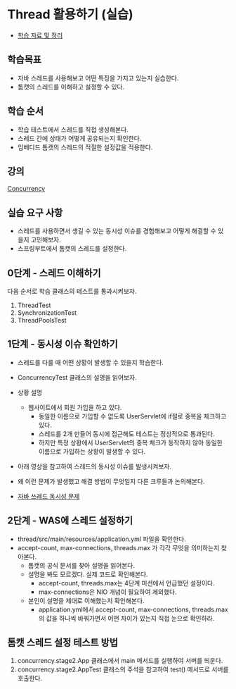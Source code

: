 # Thread 활용하기 (실습)

- [학습 자료 및 정리](./doc/README.md)

## 학습목표

- 자바 스레드를 사용해보고 어떤 특징을 가지고 있는지 실습한다.
- 톰캣의 스레드를 이해하고 설정할 수 있다.

## 학습 순서

- 학습 테스트에서 스레드를 직접 생성해본다.
- 스레드 간에 상태가 어떻게 공유되는지 확인한다.
- 임베디드 톰캣의 스레드의 적절한 설정값을 적용한다.

## 강의

[Concurrency](https://www.youtube.com/watch?v=Ev9Y5LRQaAM&feature=emb_title)

## 실습 요구 사항

- 스레드를 사용하면서 생길 수 있는 동시성 이슈를 경험해보고 어떻게 해결할 수 있을지 고민해보자.
- 스프링부트에서 톰캣의 스레드를 설정한다.

## 0단계 - 스레드 이해하기

다음 순서로 학습 클래스의 테스트를 통과시켜보자.

1. ThreadTest
2. SynchronizationTest
3. ThreadPoolsTest

## 1단계 - 동시성 이슈 확인하기

- 스레드를 다룰 때 어떤 상황이 발생할 수 있을지 학습한다.
- ConcurrencyTest 클래스의 설명을 읽어보자.
- 상황 설명
  - 웹사이트에서 회원 가입을 하고 있다.
    - 동일한 이름으로 가입할 수 없도록 UserServlet에 if절로 중복을 체크하고 있다.
    - 스레드를 2개 만들어 동시에 접근해도 테스트는 정상적으로 통과된다.
    - 하지만 특정 상황에서 UserServlet의 중복 체크가 동작하지 않아 동일한 이름으로 가입하는 상황이 발생할 수 있다.
- 아래 영상을 참고하여 스레드의 동시성 이슈를 발생시켜보자.
- 왜 이런 문제가 발생했고 해결 방법이 무엇일지 다른 크루들과 논의해본다.

- [자바 쓰레드 동시성 문제](https://www.youtube.com/watch?v=3C9G4SeyfWM&feature=emb_title)

## 2단계 - WAS에 스레드 설정하기

- thread/src/main/resources/application.yml 파일을 확인한다.
- accept-count, max-connections, threads.max 가 각각 무엇을 의미하는지 찾아본다.
  - 톰캣의 공식 문서를 찾아 설명을 읽어본다.
  - 설명을 봐도 모르겠다. 실제 코드로 확인해본다.
    - accept-count, threads.max는 4단계 미션에서 언급했던 설정이다.
    - max-connections은 NIO 개념이 필요하여 제외했다.
  - 본인이 설명을 제대로 이해했는지 확인해본다.
    - application.yml에서 accept-count, max-connections, threads.max의 값을 하나씩 바꿔가면서 어떤 차이가 있는지 직접 눈으로 확인하라.

## 톰캣 스레드 설정 테스트 방법

1. concurrency.stage2.App 클래스에서 main 메서드를 실행하여 서버를 띄운다.
2. concurrency.stage2.AppTest 클래스의 주석을 참고하여 test() 메서드로 서버를 호출한다.

